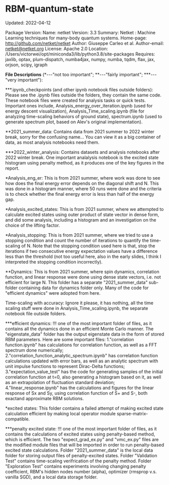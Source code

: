 # RBM-quantum-state


Updated: 2022-04-12

Package Version:
Name: netket
Version: 3.3
Summary: Netket : Machine Learning techniques for many-body quantum systems.
Home-page: http://github.com/netket/netket
Author: Giuseppe Carleo et al.
Author-email: netket@netket.org
License: Apache 2.0
Location: /Users/victorwei/opt/miniconda3/lib/python3.8/site-packages
Requires: jaxlib, optax, plum-dispatch, numba4jax, numpy, numba, tqdm, flax, jax, orjson, scipy, igraph

__File Descriptions__ (*---"not too important"; **---"fairly important"; ***---"very important"):

***.ipynb_checkpoints (and other ipynb notebook files outside folders): Please see the .ipynb files outside the folders, they contain the same code. These notebook files were created for analysis tasks or quick tests. Important ones include, Analysis_energy_over_iteration.ipynb (used for energy descent visualization), Analysis_Time_scaling.ipynb (file for analyzing time-scaling behaviors of ground state), spectrum.ipynb (used to generate spectrum plot, based on Alev's original implementation). 

**2021_summer_data: Contains data from 2021 summer to 2022 winter break, sorry for the confusing name... You can view it as a big container of data, as most analysis notebooks need them. 

***2022_winter_analysis: Contains datasets and analysis notebooks after 2022 winter break. One important analalysis notebook is the excited state histogram using penalty method, as it produces one of the key figures in the report.

*Analysis_eng_er: This is from 2021 summer, where work was done to see how does the final energy error depends on the diagonal shift and N. This was done in a histogram manner, where 50 runs were done and the criteria is to check whether the final energy error is less than half of the energy gap.

*Analysis_excited_states: This is from 2021 summer, where we attempted to calculate excited states using outer product of state vector in dense form, and did some analysis, including a histogram and an investigation on the choice of the lifting factor.

*Analysis_stopping: This is from 2021 summer, where we tried to use a stopping condition and count the number of iterations to quantify the time-scaling of N. Note that the stopping condition used here is that, stop the iterations if two consecutive energy expectation values have a difference less than the threshold (not too useful here, also in the early slides, I think I interpreted the stopping condition incorrectly). 

**Dynamics: This is from 2021 summer, where spin dynamics, correlation function, and linear response were done using dense state vectors, i.e. not efficient for large N. This folder has a separate "2021_summer_data" sub-folder containing data for dynamics folder only. Many of the code for "efficient dynamics" were adopted from here.

Time-scaling with accuracy: Ignore it please, it has nothing, all the time scaling stuff were done in Analysis_Time_scaling.ipynb, the separate notebook file outside folders.

***efficient dynamics: !!! one of the most important folder of files, as it contains all the dynamics done in an efficient Monte Carlo manner. The "eigenstate_data" folder has the output eigenstate data in the form of stored RBM parameters. Here are some important files: 
1."correlation function.ipynb" has calculations for correlation function, as well as a FFT spectrum done numerically; 2."correlation_function_analytic_spectrum.ipynb" has correlation function calculations updated with error bars, as well as an analytic spectrum with unit impulse functions to represent Dirac-Delta functions; 
3."expectation_value_test" has the code for generating samples of the initial correlation function at t=0, also generating a histogram based on it, as well as an extrapolation of fluctuation standard deviation; 
4."linear_response.ipynb" has the calculations and figures for the linear response of Sx and Sy, using correlation function of S+ and S-, both exactand approximate RBM solutions.

*excited states: This folder contains a failed attempt of making excited state calculation efficient by making local operator module sparse-matrix-compatible.

***penalty excited state: !!! one of the most important folder of files, as it contains the calculations of excited states using penalty-based method, which is efficient. The two "expect_grad_ex.py" and "vmc_ex.py" files are the modified module files that will be imported in order to run penalty-based excited state calculations. Folder "2021_summer_data" is the local data folder for storing output files of penalty-excited states. Folder "Validation Test" contains time-scaling verifrication of the penalty method. Folder "Exploration Test" contains experiments involving changing penalty coefficient, RBM's hidden nodes number (alpha), optimizer (rmsprop v.s. vanilla SGD), and a local data storage folder.





